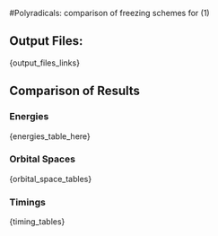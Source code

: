 #Polyradicals: comparison of freezing schemes for (1)

## Output Files:

{output_files_links}

## Comparison of Results
### Energies
{energies_table_here}

### Orbital Spaces
{orbital_space_tables}
### Timings
{timing_tables}
